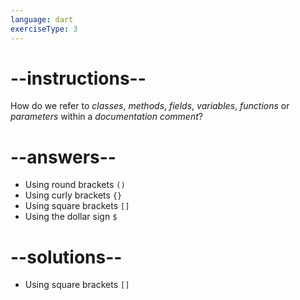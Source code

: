 ```yaml
---
language: dart
exerciseType: 3
---
```


# --instructions--

How do we refer to _classes_, _methods_, _fields_, _variables_, _functions_ or _parameters_ within a _documentation comment_?

# --answers--

- Using round brackets `()`
- Using curly brackets `{}`
- Using square brackets `[]`
- Using the dollar sign `$`

# --solutions--

- Using square brackets `[]`
